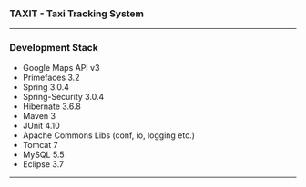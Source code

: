 ### TAXIT - Taxi Tracking System

*** 

### Development Stack

* Google Maps API v3
* Primefaces 3.2
* Spring 3.0.4
* Spring-Security 3.0.4
* Hibernate 3.6.8
* Maven 3
* JUnit 4.10
* Apache Commons Libs (conf, io, logging etc.)
* Tomcat 7
* MySQL 5.5
* Eclipse 3.7


***

